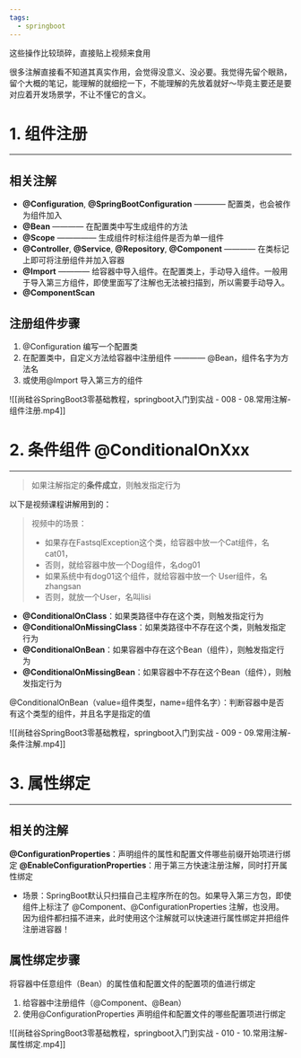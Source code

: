 ```yaml
---
tags:
  - springboot
---
```

这些操作比较琐碎，直接贴上视频来食用

很多注解直接看不知道其真实作用，会觉得没意义、没必要。我觉得先留个眼熟，留个大概的笔记，能理解的就细挖一下，不能理解的先放着就好～毕竟主要还是要对应着开发场景学，不让不懂它的含义。
# 1. 组件注册
----
## 相关注解
- **@Configuration**, **@SpringBootConfiguration** ———— 配置类，也会被作为组件加入
- **@Bean** ———— 在配置类中写生成组件的方法
- **@Scope** ————— 生成组件时标注组件是否为单一组件
- **@Controller**, **@Service**, **@Repository**, **@Component** ———— 在类标记上即可将注册组件并加入容器
- **@Import** ———— 给容器中导入组件。在配置类上，手动导入组件。一般用于导入第三方组件，即使里面写了注解也无法被扫描到，所以需要手动导入。
- **@ComponentScan**
## 注册组件步骤
1. @Configuration 编写一个配置类
2. 在配置类中，自定义方法给容器中注册组件 ———— @Bean，组件名字为方法名
3. 或使用@Import 导入第三方的组件

![[尚硅谷SpringBoot3零基础教程，springboot入门到实战 - 008 - 08.常用注解-组件注册.mp4]]

# 2. 条件组件 **@ConditionalOnXxx**
----
>如果注解指定的**条件成立**，则触发指定行为

以下是视频课程讲解用到的：

>视频中的场景：
>- 如果存在FastsqlException这个类，给容器中放一个Cat组件，名cat01，
>- 否则，就给容器中放一个Dog组件，名dog01
>- 如果系统中有dog01这个组件，就给容器中放一个 User组件，名zhangsan 
>- 否则，就放一个User，名叫lisi

- **@ConditionalOnClass**：如果类路径中存在这个类，则触发指定行为
- **@ConditionalOnMissingClass**：如果类路径中不存在这个类，则触发指定行为
- **@ConditionalOnBean**：如果容器中存在这个Bean（组件），则触发指定行为
- **@ConditionalOnMissingBean**：如果容器中不存在这个Bean（组件），则触发指定行为

@ConditionalOnBean（value=组件类型，name=组件名字）：判断容器中是否有这个类型的组件，并且名字是指定的值

![[尚硅谷SpringBoot3零基础教程，springboot入门到实战 - 009 - 09.常用注解-条件注解.mp4]]
# 3. 属性绑定
----
## 相关的注解
**@ConfigurationProperties**：声明组件的属性和配置文件哪些前缀开始项进行绑定
**@EnableConfigurationProperties**：用于第三方快速注册注解，同时打开属性绑定
- 场景：SpringBoot默认只扫描自己主程序所在的包。如果导入第三方包，即使组件上标注了 @Component、@ConfigurationProperties 注解，也没用。因为组件都扫描不进来，此时使用这个注解就可以快速进行属性绑定并把组件注册进容器！

## 属性绑定步骤
将容器中任意组件（Bean）的属性值和配置文件的配置项的值进行绑定
1. 给容器中注册组件（@Component、@Bean）
2. 使用@ConfigurationProperties 声明组件和配置文件的哪些配置项进行绑定

![[尚硅谷SpringBoot3零基础教程，springboot入门到实战 - 010 - 10.常用注解-属性绑定.mp4]]